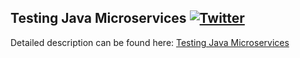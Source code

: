 ## Testing Java Microservices  [![Twitter](https://img.shields.io/twitter/follow/piotr_minkowski.svg?style=social&logo=twitter&label=Follow%20Me)](https://twitter.com/piotr_minkowski)

Detailed description can be found here: [Testing Java Microservices](https://piotrminkowski.wordpress.com/2017/04/26/testing-java-microservices/) 
